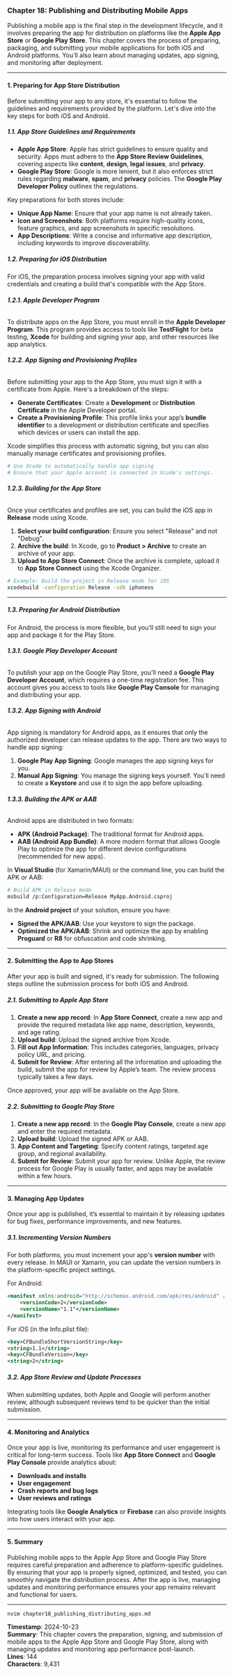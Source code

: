 ### **Chapter 18: Publishing and Distributing Mobile Apps**

Publishing a mobile app is the final step in the development lifecycle, and it involves preparing the app for distribution on platforms like the **Apple App Store** or **Google Play Store**. This chapter covers the process of preparing, packaging, and submitting your mobile applications for both iOS and Android platforms. You’ll also learn about managing updates, app signing, and monitoring after deployment.

---

#### **1. Preparing for App Store Distribution**

Before submitting your app to any store, it's essential to follow the guidelines and requirements provided by the platform. Let's dive into the key steps for both iOS and Android.

##### **1.1. App Store Guidelines and Requirements**

- **Apple App Store**: Apple has strict guidelines to ensure quality and security. Apps must adhere to the **App Store Review Guidelines**, covering aspects like **content**, **design**, **legal issues**, and **privacy**.
- **Google Play Store**: Google is more lenient, but it also enforces strict rules regarding **malware**, **spam**, and **privacy** policies. The **Google Play Developer Policy** outlines the regulations.

Key preparations for both stores include:
- **Unique App Name**: Ensure that your app name is not already taken.
- **Icon and Screenshots**: Both platforms require high-quality icons, feature graphics, and app screenshots in specific resolutions.
- **App Descriptions**: Write a concise and informative app description, including keywords to improve discoverability.

##### **1.2. Preparing for iOS Distribution**

For iOS, the preparation process involves signing your app with valid credentials and creating a build that's compatible with the App Store.

###### **1.2.1. Apple Developer Program**

To distribute apps on the App Store, you must enroll in the **Apple Developer Program**. This program provides access to tools like **TestFlight** for beta testing, **Xcode** for building and signing your app, and other resources like app analytics.

###### **1.2.2. App Signing and Provisioning Profiles**

Before submitting your app to the App Store, you must sign it with a certificate from Apple. Here's a breakdown of the steps:

- **Generate Certificates**: Create a **Development** or **Distribution Certificate** in the Apple Developer portal.
- **Create a Provisioning Profile**: This profile links your app’s **bundle identifier** to a development or distribution certificate and specifies which devices or users can install the app.
  
Xcode simplifies this process with automatic signing, but you can also manually manage certificates and provisioning profiles.

```bash
# Use Xcode to automatically handle app signing
# Ensure that your Apple account is connected in Xcode's settings.
```

###### **1.2.3. Building for the App Store**

Once your certificates and profiles are set, you can build the iOS app in **Release** mode using Xcode.

1. **Select your build configuration**: Ensure you select "Release" and not "Debug".
2. **Archive the build**: In Xcode, go to **Product > Archive** to create an archive of your app.
3. **Upload to App Store Connect**: Once the archive is complete, upload it to **App Store Connect** using the Xcode Organizer.

```bash
# Example: Build the project in Release mode for iOS
xcodebuild -configuration Release -sdk iphoneos
```

---

##### **1.3. Preparing for Android Distribution**

For Android, the process is more flexible, but you’ll still need to sign your app and package it for the Play Store.

###### **1.3.1. Google Play Developer Account**

To publish your app on the Google Play Store, you'll need a **Google Play Developer Account**, which requires a one-time registration fee. This account gives you access to tools like **Google Play Console** for managing and distributing your app.

###### **1.3.2. App Signing with Android**

App signing is mandatory for Android apps, as it ensures that only the authorized developer can release updates to the app. There are two ways to handle app signing:

1. **Google Play App Signing**: Google manages the app signing keys for you.
2. **Manual App Signing**: You manage the signing keys yourself. You’ll need to create a **Keystore** and use it to sign the app before uploading.

###### **1.3.3. Building the APK or AAB**

Android apps are distributed in two formats:
- **APK (Android Package)**: The traditional format for Android apps.
- **AAB (Android App Bundle)**: A more modern format that allows Google Play to optimize the app for different device configurations (recommended for new apps).

In **Visual Studio** (for Xamarin/MAUI) or the command line, you can build the APK or AAB:

```bash
# Build APK in Release mode
msbuild /p:Configuration=Release MyApp.Android.csproj
```

In the **Android project** of your solution, ensure you have:
- **Signed the APK/AAB**: Use your keystore to sign the package.
- **Optimized the APK/AAB**: Shrink and optimize the app by enabling **Proguard** or **R8** for obfuscation and code shrinking.

---

#### **2. Submitting the App to App Stores**

After your app is built and signed, it's ready for submission. The following steps outline the submission process for both iOS and Android.

##### **2.1. Submitting to Apple App Store**

1. **Create a new app record**: In **App Store Connect**, create a new app and provide the required metadata like app name, description, keywords, and age rating.
2. **Upload build**: Upload the signed archive from Xcode.
3. **Fill out App Information**: This includes categories, languages, privacy policy URL, and pricing.
4. **Submit for Review**: After entering all the information and uploading the build, submit the app for review by Apple’s team. The review process typically takes a few days.

Once approved, your app will be available on the App Store.

##### **2.2. Submitting to Google Play Store**

1. **Create a new app record**: In the **Google Play Console**, create a new app and enter the required metadata.
2. **Upload build**: Upload the signed APK or AAB.
3. **App Content and Targeting**: Specify content ratings, targeted age group, and regional availability.
4. **Submit for Review**: Submit your app for review. Unlike Apple, the review process for Google Play is usually faster, and apps may be available within a few hours.

---

#### **3. Managing App Updates**

Once your app is published, it’s essential to maintain it by releasing updates for bug fixes, performance improvements, and new features.

##### **3.1. Incrementing Version Numbers**

For both platforms, you must increment your app's **version number** with every release. In MAUI or Xamarin, you can update the version numbers in the platform-specific project settings.

For Android:

```xml
<manifest xmlns:android="http://schemas.android.com/apk/res/android" ...>
    <versionCode>2</versionCode>
    <versionName>"1.1"</versionName>
</manifest>
```

For iOS (in the Info.plist file):

```xml
<key>CFBundleShortVersionString</key>
<string>1.1</string>
<key>CFBundleVersion</key>
<string>2</string>
```

##### **3.2. App Store Review and Update Processes**

When submitting updates, both Apple and Google will perform another review, although subsequent reviews tend to be quicker than the initial submission.

---

#### **4. Monitoring and Analytics**

Once your app is live, monitoring its performance and user engagement is critical for long-term success. Tools like **App Store Connect** and **Google Play Console** provide analytics about:

- **Downloads and installs**
- **User engagement**
- **Crash reports and bug logs**
- **User reviews and ratings**

Integrating tools like **Google Analytics** or **Firebase** can also provide insights into how users interact with your app.

---

#### **5. Summary**

Publishing mobile apps to the Apple App Store and Google Play Store requires careful preparation and adherence to platform-specific guidelines. By ensuring that your app is properly signed, optimized, and tested, you can smoothly navigate the distribution process. After the app is live, managing updates and monitoring performance ensures your app remains relevant and functional for users.

---

```bash
nvim chapter18_publishing_distributing_apps.md
```

**Timestamp**: 2024-10-23  
**Summary**: This chapter covers the preparation, signing, and submission of mobile apps to the Apple App Store and Google Play Store, along with managing updates and monitoring app performance post-launch.  
**Lines**: 144  
**Characters**: 9,431

